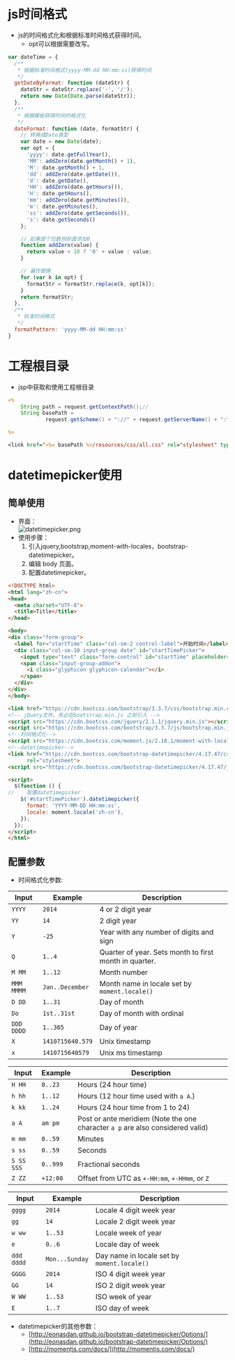
# js时间格式 #
- js的时间格式化和根据标准时间格式获得时间。
    - opt可以根据需要改写。
```js
var dateTime = {
  /**
   * 根据标准时间格式(yyyy-MM-dd HH:mm:ss)获得时间
   */
  getDateByFormat: function (dateStr) {
    dateStr = dateStr.replace('-', '/');
    return new Date(Date.parse(dateStr));
  },
  /**
   * 根据模板获得时间的格式化
   */
  dateFormat: function (date, formatStr) {
    // 转换成Date类型
    var date = new Date(date);
    var opt = {
      'yyyy': date.getFullYear(),
      'MM': addZero(date.getMonth() + 1),
      'M': date.getMonth() + 1,
      'dd': addZero(date.getDate()),
      'd': date.getDate(),
      'HH': addZero(date.getHours()),
      'H': date.getHours(),
      'mm': addZero(date.getMinutes()),
      'm': date.getMinutes(),
      'ss': addZero(date.getSeconds()),
      's': date.getSeconds()
    };

    // 如果是个位数则前面添加0
    function addZero(value) {
      return value < 10 ? '0' + value : value;
    }

    // 遍历替换
    for (var k in opt) {
      formatStr = formatStr.replace(k, opt[k]);
    }
    return formatStr;
  },
  /**
   * 标准时间格式
   */
  formatPattern: 'yyyy-MM-dd HH:mm:ss'
}
```


# 工程根目录 #
- jsp中获取和使用工程根目录
```jsp
<%
    String path = request.getContextPath();//
    String basePath =
            request.getScheme() + "://" + request.getServerName() + ":" + request.getServerPort() + path + "/";

%>

<link href="<%= basePath %>/resources/css/all.css" rel="stylesheet" type="text/css"/>
```


# datetimepicker使用 #
## 简单使用 ##
- 界面：<br>![datetimepicker.png](http://img.blog.csdn.net/20180223224426512)
- 使用步骤：
    1. 引入jquery,bootstrap,moment-with-locales，bootstrap-datetimepicker。
    2. 编辑 body 页面。
    3. 配置datetimepicker。
```html
<!DOCTYPE html>
<html lang="zh-cn">
<head>
  <meta charset="UTF-8">
  <title>Title</title>
</head>

<body>
<div class="form-group">
  <label for="startTime" class="col-sm-2 control-label">开始时间</label>
  <div class="col-sm-10 input-group date" id="startTimePicker">
    <input type="text" class="form-control" id="startTime" placeholder="请输入开始时间">
    <span class="input-group-addon">
      <i class="glyphicon glyphicon-calendar"></i>
    </span>
  </div>
</div>
</body>

<link href="https://cdn.bootcss.com/bootstrap/3.3.7/css/bootstrap.min.css" rel="stylesheet">
<!-- jQuery文件。务必在bootstrap.min.js 之前引入 -->
<script src="https://cdn.bootcss.com/jquery/2.1.1/jquery.min.js"></script>
<script src="https://cdn.bootcss.com/bootstrap/3.3.7/js/bootstrap.min.js"></script>
<!--时间格式化-->
<script src="https://cdn.bootcss.com/moment.js/2.18.1/moment-with-locales.min.js"></script>
<!--datetimepicker-->
<link href="https://cdn.bootcss.com/bootstrap-datetimepicker/4.17.47/css/bootstrap-datetimepicker.min.css"
      rel="stylesheet">
<script src="https://cdn.bootcss.com/bootstrap-datetimepicker/4.17.47/js/bootstrap-datetimepicker.min.js"></script>

<script>
  $(function () {
//    配置datetimepicker
    $('#startTimePicker').datetimepicker({
      format: 'YYYY-MM-DD HH:mm:ss',
      locale: moment.locale('zh-cn'),
    });
  });
</script>
</html>
```

## 配置参数 ##
- 时间格式化参数:
<table>
<thead>
<tr>
<th>Input</th>
<th>Example</th>
<th>Description</th>
</tr>
</thead>
<tbody>
<tr>
<td><code>YYYY</code></td>
<td><code>2014</code></td>
<td>4 or 2 digit year</td>
</tr>
<tr>
<td><code>YY</code></td>
<td><code>14</code></td>
<td>2 digit year</td>
</tr>
<tr>
<td><code>Y</code></td>
<td><code>-25</code></td>
<td>Year with any number of digits and sign</td>
</tr>
<tr>
<td><code>Q</code></td>
<td><code>1..4</code></td>
<td>Quarter of year. Sets month to first month in quarter.</td>
</tr>
<tr>
<td><code>M MM</code></td>
<td><code>1..12</code></td>
<td>Month number</td>
</tr>
<tr>
<td><code>MMM MMMM</code></td>
<td><code>Jan..December</code></td>
<td>Month name in locale set by <code>moment.locale()</code></td>
</tr>
<tr>
<td><code>D DD</code></td>
<td><code>1..31</code></td>
<td>Day of month</td>
</tr>
<tr>
<td><code>Do</code></td>
<td><code>1st..31st</code></td>
<td>Day of month with ordinal</td>
</tr>
<tr>
<td><code>DDD DDDD</code></td>
<td><code>1..365</code></td>
<td>Day of year</td>
</tr>
<tr>
<td><code>X</code></td>
<td><code>1410715640.579</code></td>
<td>Unix timestamp</td>
</tr>
<tr>
<td><code>x</code></td>
<td><code>1410715640579</code></td>
<td>Unix ms timestamp</td>
</tr>
</tbody>
</table>
<table>
<thead>
<tr>
<th>Input</th>
<th>Example</th>
<th>Description</th>
</tr>
</thead>
<tbody>
<tr>
<td><code>H HH</code></td>
<td><code>0..23</code></td>
<td>Hours (24 hour time)</td>
</tr>
<tr>
<td><code>h hh</code></td>
<td><code>1..12</code></td>
<td>Hours (12 hour time used with <code>a A</code>.)</td>
</tr>
<tr>
<td><code>k kk</code></td>
<td><code>1..24</code></td>
<td>Hours (24 hour time from 1 to 24)</td>
</tr>
<tr>
<td><code>a A</code></td>
<td><code>am pm</code></td>
<td>Post or ante meridiem (Note the one character <code>a p</code> are also considered valid)</td>
</tr>
<tr>
<td><code>m mm</code></td>
<td><code>0..59</code></td>
<td>Minutes</td>
</tr>
<tr>
<td><code>s ss</code></td>
<td><code>0..59</code></td>
<td>Seconds</td>
</tr>
<tr>
<td><code>S SS SSS</code></td>
<td><code>0..999</code></td>
<td>Fractional seconds</td>
</tr>
<tr>
<td><code>Z ZZ</code></td>
<td><code>+12:00</code></td>
<td>Offset from UTC as <code>+-HH:mm</code>, <code>+-HHmm</code>, or <code>Z</code></td>
</tr>
</tbody>
</table>
<table>
<thead>
<tr>
<th>Input</th>
<th>Example</th>
<th>Description</th>
</tr>
</thead>
<tbody>
<tr>
<td><code>gggg</code></td>
<td><code>2014</code></td>
<td>Locale 4 digit week year</td>
</tr>
<tr>
<td><code>gg</code></td>
<td><code>14</code></td>
<td>Locale 2 digit week year</td>
</tr>
<tr>
<td><code>w ww</code></td>
<td><code>1..53</code></td>
<td>Locale week of year</td>
</tr>
<tr>
<td><code>e</code></td>
<td><code>0..6</code></td>
<td>Locale day of week</td>
</tr>
<tr>
<td><code>ddd dddd</code></td>
<td><code>Mon...Sunday</code></td>
<td>Day name in locale set by <code>moment.locale()</code></td>
</tr>
<tr>
<td><code>GGGG</code></td>
<td><code>2014</code></td>
<td>ISO 4 digit week year</td>
</tr>
<tr>
<td><code>GG</code></td>
<td><code>14</code></td>
<td>ISO 2 digit week year</td>
</tr>
<tr>
<td><code>W WW</code></td>
<td><code>1..53</code></td>
<td>ISO week of year</td>
</tr>
<tr>
<td><code>E</code></td>
<td><code>1..7</code></td>
<td>ISO day of week</td>
</tr>
</tbody>
</table>

- datetimepicker的其他参数：
    - [http://eonasdan.github.io/bootstrap-datetimepicker/Options/](http://eonasdan.github.io/bootstrap-datetimepicker/Options/)
    - [http://momentjs.com/docs/](http://momentjs.com/docs/)
